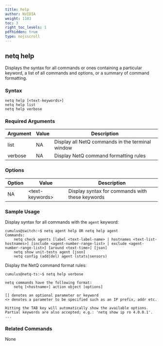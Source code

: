 ```yaml
---
title: help
author: NVIDIA
weight: 1103
toc: 3
right_toc_levels: 1
pdfhidden: true
type: nojsscroll
---
```


## netq help

Displays the syntax for all commands or ones containing a particular keyword, a list of all commands and options, or a summary of command formatting.

### Syntax

```
netq help [<text-keywords>]
netq help list
netq help verbose
```

### Required Arguments

| Argument | Value | Description |
| ---- | ---- | ---- |
| list | NA | Display all NetQ commands in the terminal window |
| verbose | NA | Display NetQ command formatting rules |

### Options

| Option | Value | Description |
| ---- | ---- | ---- |
| NA | \<text-keywords\> | Display syntax for commands with these keywords |

### Sample Usage

<!--need updated example-->

Display syntax for all commands with the `agent` keyword:

```
cumulus@switch:~$ netq agent help OR netq help agent
Commands:
    netq check agents [label <text-label-name> | hostnames <text-list-hostnames>] [include <agent-number-range-list> | exclude <agent-number-range-list>] [around <text-time>] [json]
    netq show unit-tests agent [json]
    netq config (add|del) agent (stats|sensors)
```

Display the NetQ command format rules:

```
cumulus@netq-ts:~$ netq help verbose

netq commands have the following format:
    netq [<hostname>] action object [options]

[] denotes an optional parameter or keyword
<> denotes a parameter to be specified such as an IP prefix, addr etc.

Hitting the TAB key will automatically show the available options.
Partial keywords are also accepted; e.g.: 'netq show ip ro 4.0.0.1'.
...
```

### Related Commands

None
